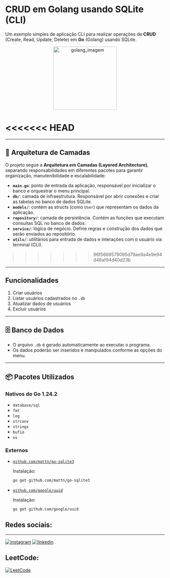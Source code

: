# CRUD em Golang usando SQLite (CLI)

Um exemplo simples de aplicação CLI para realizar operações de **CRUD** (Create, Read, Update, Delete) em **Go** (Golang) usando SQLite.
<p align="center">
  <img src="https://upload.wikimedia.org/wikipedia/commons/thumb/0/05/Go_Logo_Blue.svg/1200px-Go_Logo_Blue.svg.png" alt="golang_imagem" width="200">
</p>

<<<<<<< HEAD
=======
---

## 🧱 Arquitetura de Camadas

O projeto segue a **Arquitetura em Camadas (Layered Architecture)**, separando responsabilidades em diferentes pacotes para garantir organização, manutenibilidade e escalabilidade:

- **`main.go`**: ponto de entrada da aplicação, responsável por inicializar o banco e orquestrar o menu principal.
- **`db/`**: camada de infraestrutura. Responsável por abrir conexões e criar as tabelas no banco de dados SQLite.
- **`models/`**: contém as structs (como `User`) que representam os dados da aplicação.
- **`repository/`**: camada de persistência. Contém as funções que executam consultas SQL no banco de dados.
- **`service/`**: lógica de negócio. Define regras e construção dos dados que serão enviados ao repositório.
- **`utils/`**: utilitários para entrada de dados e interações com o usuário via terminal (CLI).


>>>>>>> 96f5669579095d79ae9a4e9e94d46af94d40d23b

---

## Funcionalidades
1. Criar usuários  
2. Listar usuários cadastrados no `.db`  
3. Atualizar dados de usuários  
4.  Excluir usuários  

---

## 🗄️ Banco de Dados
- O arquivo `.db` é gerado automaticamente ao executar o programa.  
- Os dados poderão ser inseridos e manipulados conforme as opções do menu.

---

## 📦 Pacotes Utilizados

### Nativos do Go 1.24.2
- `database/sql`
- `fmt`
- `log`
- `strconv`
- `strings`
- `bufio`
- `os`

### Externos
- [`github.com/mattn/go-sqlite3`](https://github.com/mattn/go-sqlite3)
  
  Instalação:
  ```bash
  go get github.com/mattn/go-sqlite3
  ```

- [`github.com/google/uuid`](https://github.com/google/uuid)
  
  Instalação:
  ```bash
  go get github.com/google/uuid
  ```


## Redes sociais:
<hr>

[![instagram](https://img.shields.io/badge/Instagram-E4405F?style=for-the-badge&logo=instagram&logoColor=white)](https://www.instagram.com/lcs.carvalho_/?next=%2F) [![linkedin](https://img.shields.io/badge/LinkedIn-0077B5?style=for-the-badge&logo=linkedin&logoColor=white)](https://www.linkedin.com/in/lucas-rabello-42b23a339/)

## LeetCode:

[![LeetCode](https://img.shields.io/badge/LeetCode-Lucas--Rabello--Dev-orange?style=for-the-badge&logo=leetcode&logoColor=white)](https://leetcode.com/u/lucas-rabello-dev/)
